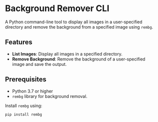 # Background Remover CLI

A Python command-line tool to display all images in a user-specified directory and remove the background from a specified image using `rembg`.

## Features

- **List Images**: Display all images in a specified directory.
- **Remove Background**: Remove the background of a user-specified image and save the output.

## Prerequisites

- Python 3.7 or higher
- `rembg` library for background removal.

Install `rembg` using:
```bash
pip install rembg

